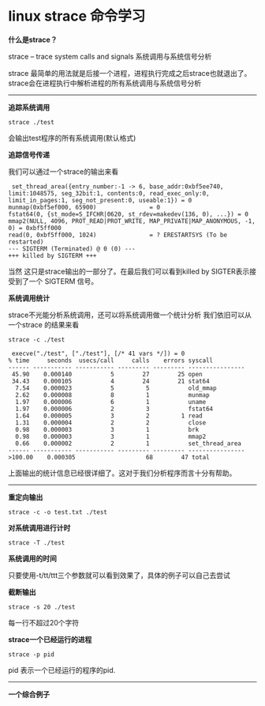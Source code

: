 linux strace 命令学习
==

**什么是strace？**

strace – trace system calls and signals 系统调用与系统信号分析

strace 最简单的用法就是后接一个进程，进程执行完成之后strace也就退出了。strace会在进程执行中解析进程的所有系统调用与系统信号分析
***
**追踪系统调用**

    strace ./test

会输出test程序的所有系统调用(默认格式)

**追踪信号传递**

我们可以通过一个strace的输出来看

     set_thread_area({entry_number:-1 -> 6, base_addr:0xbf5ee740, limit:1048575, seg_32bit:1, contents:0, read_exec_only:0, limit_in_pages:1, seg_not_present:0, useable:1}) = 0
    munmap(0xbf5ef000, 65900)               = 0
    fstat64(0, {st_mode=S_IFCHR|0620, st_rdev=makedev(136, 0), ...}) = 0
    mmap2(NULL, 4096, PROT_READ|PROT_WRITE, MAP_PRIVATE|MAP_ANONYMOUS, -1, 0) = 0xbf5ff000
    read(0, 0xbf5ff000, 1024)               = ? ERESTARTSYS (To be restarted)
    --- SIGTERM (Terminated) @ 0 (0) ---
    +++ killed by SIGTERM +++

当然 这只是strace输出的一部分了。在最后我们可以看到killed by SIGTER表示接受到了一个 SIGTERM 信号。

**系统调用统计**

strace不光能分析系统调用，还可以将系统调用做一个统计分析 我们依旧可以从一个strace 的结果来看

    strace -c ./test

     execve("./test", ["./test"], [/* 41 vars */]) = 0
    % time     seconds  usecs/call     calls    errors syscall
    ------ ----------- ----------- --------- --------- ----------------
     45.90    0.000140           5        27        25 open
     34.43    0.000105           4        24        21 stat64
      7.54    0.000023           5         5           old_mmap
      2.62    0.000008           8         1           munmap
      1.97    0.000006           6         1           uname
      1.97    0.000006           2         3           fstat64
      1.64    0.000005           3         2         1 read
      1.31    0.000004           2         2           close
      0.98    0.000003           3         1           brk
      0.98    0.000003           3         1           mmap2
      0.66    0.000002           2         1           set_thread_area
    ------ ----------- ----------- --------- --------- ----------------
    >100.00    0.000305                    68        47 total

上面输出的统计信息已经很详细了。这对于我们分析程序而言十分有帮助。

****
**重定向输出**

    strace -c -o test.txt ./test

**对系统调用进行计时**

    strace -T ./test

**系统调用的时间**

只要使用-t/tt/ttt三个参数就可以看到效果了，具体的例子可以自己去尝试

**截断输出**

    strace -s 20 ./test
    
每一行不超过20个字符

**strace一个已经运行的进程**

    strace -p pid
    
pid 表示一个已经运行的程序的pid.
****

**一个综合例子**


















